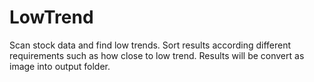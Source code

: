 # LowTrend
Scan stock data and find low trends. Sort results according different requirements such as how close to low trend. Results will be convert as image into output folder.
